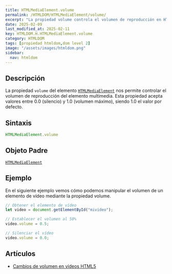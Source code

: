 ```yaml
---
title: HTMLMediaElement.volume
permalink: /HTMLDOM/HTMLMediaElement/volume/
excerpt: "La propiedad volume controla el volumen de reproducción en HTMLMediaElement."
date: 2025-02-09
last_modified_at: 2025-02-11
key: HTMLDOM.H.HTMLMediaElement.volume
category: HTMLDOM
tags: [propiedad htmldom,dom level 2]
image: "/assets/images/htmldom.png"
sidebar:
  nav: htmldom
---
```


## Descripción


La propiedad `volume` del elemento [`HTMLMediaElement`](https://www.w3api.com/HTMLDOM/HTMLMediaElement/) nos permite controlar el volumen de reproducción del elemento multimedia. Esta propiedad acepta valores entre 0.0 (silencio) y 1.0 (volumen máximo), siendo 1.0 el valor por defecto.


## Sintaxis


```javascript
HTMLMediaElement.volume
```


## Objeto Padre


[`HTMLMediaElement`](https://www.w3api.com/HTMLDOM/HTMLMediaElement/)


## Ejemplo


En el siguiente ejemplo vemos cómo podemos manipular el volumen de un elemento de vídeo mediante la propiedad volume.


```javascript
// Obtener el elemento de vídeo
let video = document.getElementById("mivideo");

// Establecer el volumen al 50%
video.volume = 0.5;

// Silenciar el vídeo
video.volume = 0.0;
```


## Artículos

- [Cambios de volumen en vídeos HTML5](https://lineadecodigo.com/html5/cambios-de-volumen-en-videos-html5/)
